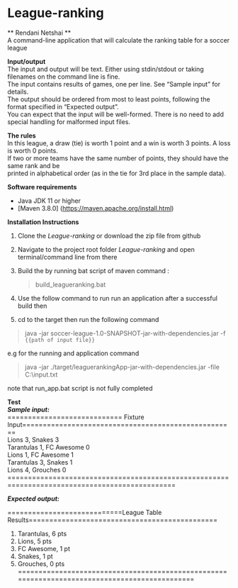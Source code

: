 # League-ranking
** Rendani Netshai **  </br>
A command-line application that will calculate the ranking table for a soccer league

**Input/output**  </br>
	The input and output will be text. Either using stdin/stdout or taking filenames on the command
	line is fine. </br>
	The input contains results of games, one per line. See “Sample input” for details. </br>
	The output should be ordered from most to least points, following the format specified in
	“Expected output”. </br>
	You can expect that the input will be well-formed. There is no need to add special handling for
	malformed input files. </br>

**The rules** </br>
	In this league, a draw (tie) is worth 1 point and a win is worth 3 points. A loss is worth 0 points. </br>
	If two or more teams have the same number of points, they should have the same rank and be </br>
	printed in alphabetical order (as in the tie for 3rd place in the sample data). </br>
	
**Software requirements**
 - Java JDK 11 or higher
 - [Maven 3.8.0] (https://maven.apache.org/install.html)    

**Installation Instructions**
1. Clone the *League-ranking* or download the zip file from github 
2. Navigate to the project root folder *League-ranking* and open terminal/command line from there
3. Build the by running bat script of maven command : 
	
	> build_leagueranking.bat
4. Use the follow command to run run an application after a successful build then 
5. cd to the target  then run the following command

>  java -jar soccer-league-1.0-SNAPSHOT-jar-with-dependencies.jar -f  `{{path of input file}}`

e.g for the running and application command 
>java -jar ./target/leaguerankingApp-jar-with-dependencies.jar -file C:\input.txt

note that run_app.bat script is not fully completed 

**Test**  </br>
***Sample input:*** </br>
============================ Fixture Input==================================================== </br>
Lions 3, Snakes 3  </br>
Tarantulas 1, FC Awesome 0  </br>
Lions 1, FC Awesome 1  </br>
Tarantulas 3, Snakes 1  </br>
Lions 4, Grouches 0  </br>
===============================================================================================  </br>

***Expected output:*** </br>

============================League Table Results==============================================  </br>
1. Tarantulas, 6 pts  </br>
2. Lions, 5 pts  </br>
3. FC Awesome, 1 pt  </br>
4. Snakes, 1 pt  </br>
5. Grouches, 0 pts  </br>
============================================================================================== </br>
 </br>

